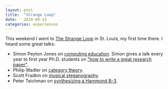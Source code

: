 ```yaml
---
layout: post
title:  "Strange Loop"
date:   2018-09-15
categories: experiences
---
```


This weekend I went to [The Strange Loop](https://www.thestrangeloop.com/2018/sessions.html) in St. Louis, my first time there. I heard some great talks:

* Simon Peyton Jones on [computing education](https://www.thestrangeloop.com/2018/shaping-our-childrens-education-in-computing.html). Simon gives a talk every year to first year Ph.D. students on ["how to write a great research paper"](https://www.microsoft.com/en-us/research/academic-program/write-great-research-paper/).
* Philip Wadler on [category theory](https://www.thestrangeloop.com/2018/categories-for-the-working-hacker.html).
* Scott Fradkin on [musical steganography](https://www.thestrangeloop.com/2018/musical-steganography-hiding-things-in-music.html).
* Peter Teichman on [synthesizing a Hammond B-3](https://www.thestrangeloop.com/2018/soul-from-scratch-designing-a-more-portable-organ.html).
